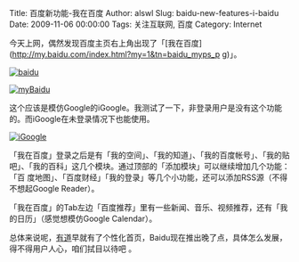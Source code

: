 Title: 百度新功能-我在百度
Author: alswl
Slug: baidu-new-features-i-baidu
Date: 2009-11-06 00:00:00
Tags: 关注互联网, 百度
Category: Internet

今天上网，偶然发现百度主页右上角出现了「[我在百度](http://my.baidu.com/index.html?my=1&tn=baidu_myps_p
g)」。

[![baidu](https://ohsolnxaa.qnssl.com/upload_dropbox/200911/baidu.jpg)](https://ohsolnxaa.qnssl.com/upload_dropbox/200911/baidu.jpg)

[![myBaidu](https://ohsolnxaa.qnssl.com/upload_dropbox/200911/myBaidu.jpg)](https://ohsolnxaa.qnssl.com/upload_dropbox/200911/myBaidu.jpg)

这个应该是模仿Google的iGoogle。我测试了一下，非登录用户是没有这个功能的。而iGoogle在未登录情况下也能使用。

[![iGoogle](https://ohsolnxaa.qnssl.com/upload_dropbox/200911/iGoogle.jpg)](https://ohsolnxaa.qnssl.com/upload_dropbox/200911/iGoogle.jpg)

「我在百度」登录之后是有「我的空间」、「我的知道」、「我的百度帐号」、「我的贴吧」、「我的百科」这几个模块。通过顶部的「添加模块」可以继续增加几个功能：「百
度地图」、「百度财经」「我的登录」等几个小功能，还可以添加RSS源（不得不想起Google Reader）。

「我在百度」的Tab左边「百度推荐」里有一些新闻、音乐、视频推荐，还有「我的日历」（感觉想模仿Google Calendar）。

总体来说呢，[有道](http://www.youdao.com)早就有了个性化首页，Baidu现在推出晚了点，具体怎么发展，得不得用户人心，咱们拭目以待吧
。


